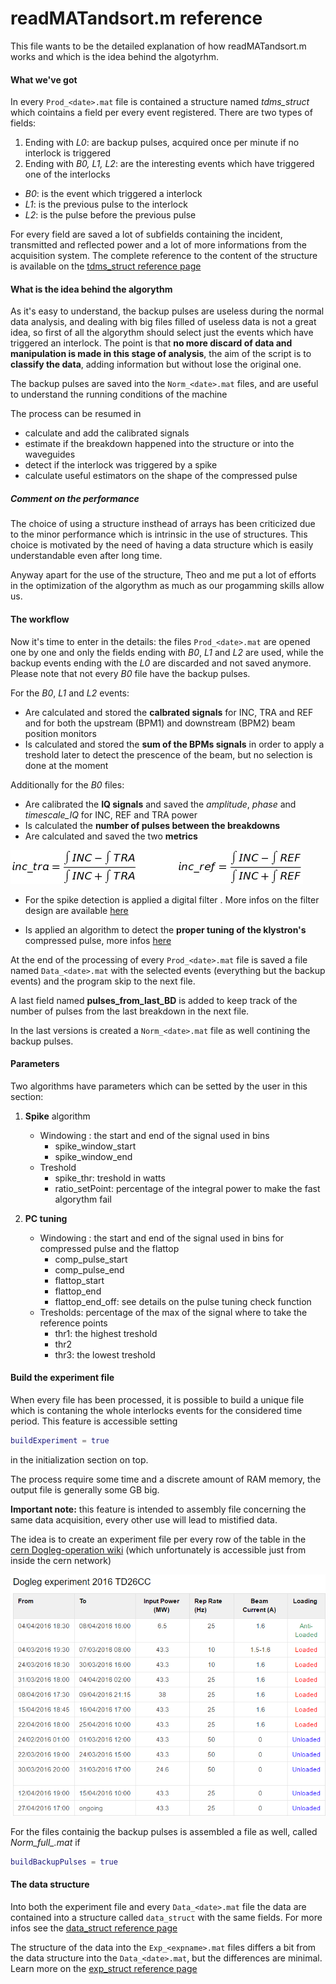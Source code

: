 # readMATandsort.m reference

This file wants to be the detailed explanation of how readMATandsort.m works and which is the idea behind the algotyrhm.

#### What we've got

In every `Prod_<date>.mat` file is contained a structure named *tdms_struct* which cointains a field per every event registered.
There are two types of fields:

1. Ending with *L0*: are backup pulses, acquired once per minute if no interlock is triggered
2. Ending with *B0, L1, L2*: are the interesting events which have triggered one of the interlocks
  * _B0_: is the event which triggered a interlock
  * _L1_: is the previous pulse to the interlock
  * _L2_: is the pulse before the previous pulse

For every field are saved a lot of subfields containing the incident, transmitted and reflected power and a lot of more informations from the acquisition system.
The complete reference to the content of the structure is available on the  [tdms_struct reference page](https://github.com/esenes/Dogleg-analysis/blob/master/manual/tdms_struct%20structure.md)


#### What is the idea behind the algorythm

As it's easy to understand, the backup pulses are useless during the normal data analysis, and dealing with big files filled of useless data is not a great idea, so first of all the algorythm should select just the events which have triggered an interlock.
The point is that **no more discard of data and manipulation is made in this stage of analysis**, the aim of the script is to **classify the data**, adding information but without lose the original one.

The backup pulses are saved into the `Norm_<date>.mat` files, and are useful to understand the running conditions of the machine

The process can be resumed in

* calculate and add the calibrated signals
* estimate if the breakdown happened into the structure or into the waveguides
* detect if the interlock was triggered by a spike
* calculate useful estimators on the shape of the compressed pulse

##### Comment on the performance

The choice of using a structure insthead of arrays has been criticized due to the minor performance which is intrinsic in the use of  structures. This choice is motivated by the need of having a data structure which is easily understandable even after long time.

Anyway apart for the use of the structure, Theo and me put a lot of efforts in the optimization of the algorythm as much as our progamming skills allow us.

#### The workflow

Now it's time to enter in the details: the files `Prod_<date>.mat` are opened one by one and only the fields ending with _B0_, _L1_ and _L2_ are used, while the backup events ending with the _L0_ are discarded and not saved anymore. Please note that not every  _B0_ file have the backup pulses.

For the _B0_, _L1_ and _L2_ events:
* Are calculated and stored the **calbrated signals** for INC, TRA and REF and for both the upstream (BPM1) and downstream (BPM2) beam position monitors
* Is calculated and stored the **sum of the BPMs signals** in order to apply a treshold later to detect the prescence of the beam, but no selection is done at the moment

Additionally for the _B0_ files:
* Are calibrated the **IQ signals** and saved the _amplitude_, _phase_ and _timescale_IQ_ for INC, REF and TRA power
* Is calculated the **number of pulses between the breakdowns**
* Are calculated and saved the two **metrics**

![metrics](https://github.com/esenes/Dogleg-analysis/blob/master/manual/images/metrics.jpg) 
 
* For the spike detection is applied a digital filter . More infos on the filter design are available [here](https://github.com/esenes/Dogleg-analysis/blob/master/manual/freqSpike.md)

* Is applied an algorithm to detect the **proper tuning of the klystron's** compressed pulse, more infos [here](https://github.com/esenes/Dogleg-analysis/blob/master/manual/tuningCheck.md)

At the end of the processing of every `Prod_<date>.mat` file is saved a file named `Data_<date>.mat` with the selected events (everything but the backup events) and the program skip to the next file.

A last field named **pulses_from_last_BD** is added to keep track of the number of pulses from the last breakdown in the next file.

In the last versions is created a `Norm_<date>.mat` file as well contining the backup pulses.

#### Parameters
Two algorithms have parameters which can be setted by the user in this section:

1. **Spike** algorithm
	* Windowing : the start and end of the signal used in bins
		* spike_window_start
		* spike_window_end 
	* Treshold
		* spike_thr: treshold in watts
		* ratio_setPoint: percentage of the integral power to make the fast algorythm fail

2. **PC tuning**
	* Windowing : the start and end of the signal used in bins for compressed pulse and the flattop
		* comp_pulse_start
		* comp_pulse_end
		* flattop_start
		* flattop_end
		* flattop_end_off: see details on the pulse tuning check function
	* Tresholds: percentage of the max of the signal where to take the reference points
		* thr1: the highest treshold
		* thr2
		* thr3: the lowest treshold


#### Build the experiment file
When every file has been processed, it is possible to build a unique file which is contaning the whole interlocks events for the considered time period. This feature is accessible setting
```matlab
buildExperiment = true
```
in the initialization section on top. 

The process require some time and a discrete amount of RAM memory, the output file is generally some GB big.

**Important note:** this feature is intended to assembly file concerning the same data acquisition, every other use will lead to mistified data.

The idea is to create an experiment file per every row of the table in the [cern Dogleg-operation wiki](https://wikis.cern.ch/display/CTF3OP/TD26+Structure+runnings) (which unfortunately is accessible just from inside the cern network) 

![table](https://github.com/esenes/Dogleg-analysis/blob/master/manual/images/Screenshot%202016-05-02%2016.30.07.png)

For the files containig the backup pulses is assembled a file as well, called *Norm_full_<expname>.mat* if
```matlab
buildBackupPulses = true
```

#### The data structure
Into both the experiment file and every `Data_<date>.mat` file the data are contained into a structure called `data_struct` with the same fields. For more infos see the [data_struct reference page](https://github.com/esenes/Dogleg-analysis/blob/master/manual/data_struct%20structure.md)

The structure of the data into the `Exp_<expname>.mat` files differs a bit from the data structure into the `Data_<date>.mat`, but the differences are minimal. Learn more on the [exp_struct reference page](https://github.com/esenes/Dogleg-analysis/blob/master/manual/experiment%20files.md) 
